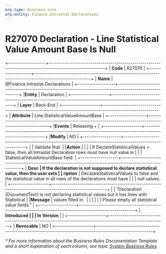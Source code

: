 ```yaml
---
erp.type: business-rule
erp.entity: Finance.Intrastat.Declarations
---
```


# R27070 Declaration - Line Statistical Value Amount Base Is Null
+-------------------+----------------------------------------------------------------------------------------------------------+
| **Code**          | R27070                                                                                                   |
+-------------------+----------------------------------------------------------------------------------------------------------+
| **Name**          | @Finance.Intrastat.Declarations                                                                          |
+-------------------+----------------------------------------------------------------------------------------------------------+
|**Entity**         | Declaration                                                                                              |
+-------------------+----------------------------------------------------------------------------------------------------------+
| **Layer**         | Back-End                                                                                                 |
+-------------------+----------------------------------------------------------------------------------------------------------+
| **Attribute**     | Line.StatisticalValueAmountBase                                                                          |
+-------------------+----------------------------------------------------------------------------------------------------------+
|**Events**         | Releasing +                                                                                              |
+-------------------+----------------------------------------------------------------------------------------------------------+
|**Modify**         | NO                                                                                                       |
+-------------------+----------------------------------------------------------------------------------------------------------+
|                   | Validate that:                                                                                           |
|**Action**         |                                                                                                          |
|                   | If DeclareStatisticalValues = false, then all Intrastat Declaration rows must have null value in         |
|                   | StatisticalValueAmountBase field.                                                                        |
+-------------------+----------------------------------------------------------------------------------------------------------+
| **Desc            | If the declaration is not supposed to declare statistical value, then the user sets                      |
| ription**         | DecalareStatisticalValues to false and the statistical value in all rows of the declarations must have   |
|                   | null values.                                                                                             |
+-------------------+----------------------------------------------------------------------------------------------------------+
|                   | \"Declaration {DocumentText} is not declaring statistical values but it has lines with Statistical       |
|**Message**        | values filled in.                                                                                        |
|                   |                                                                                                          |
|                   | Please empty all statistical value fields.\"                                                             |
+-------------------+----------------------------------------------------------------------------------------------------------+
| **Introduced      |                                                                                                          |
| In Version**      |                                                                                                          |
+-------------------+----------------------------------------------------------------------------------------------------------+
| **Revocable**     | NO                                                                                                       |
+-------------------+----------------------------------------------------------------------------------------------------------+

*\* For more information about the Business Rules Documentation Template and a short explanation of each column, see
topic [System Business Rules](../templates/template-description-system-business-rules.md).*

